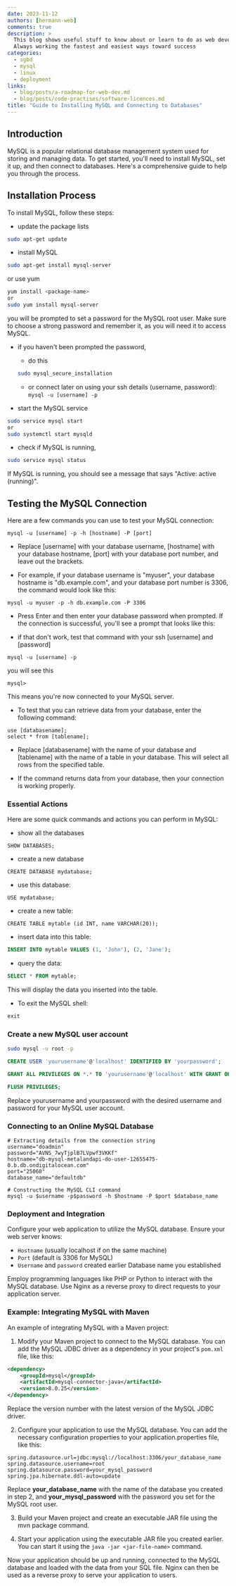 ```yaml
---
date: 2023-11-12
authors: [hermann-web]
comments: true
description: >
  This blog shows useful stuff to know about or learn to do as web developer or data scientist/engineer
  Always working the fastest and easiest ways toward success
categories:
  - sgbd
  - mysql
  - linux
  - deployment
links:
  - blog/posts/a-roadmap-for-web-dev.md
  - blog/posts/code-practises/software-licences.md
title: "Guide to Installing MySQL and Connecting to Databases"
---
```



## Introduction

MySQL is a popular relational database management system used for storing and managing data. To get started, you'll need to install MySQL, set it up, and then connect to databases. Here's a comprehensive guide to help you through the process.

## Installation Process

To install MySQL, follow these steps:

- update the package lists
```bash
sudo apt-get update
```

- install MySQL
```bash
sudo apt-get install mysql-server
```

<!-- more -->

or use yum
```bash
yum install <package-name>
or 
sudo yum install mysql-server
```
you will be prompted to set a password for the MySQL root user. Make sure to choose a strong password and remember it, as you will need it to access MySQL.

- if you haven't been prompted the password,
    - do this
    ```bash
    sudo mysql_secure_installation
    ```
    - or connect later on using your ssh details (username, password): ```mysql -u [username] -p```

- start the MySQL service
```bash
sudo service mysql start
or
sudo systemctl start mysqld
```

- check if MySQL is running,
```bash
sudo service mysql status
```
If MySQL is running, you should see a message that says "Active: active (running)".


## Testing the MySQL Connection
Here are a few commands you can use to test your MySQL connection:

```shell
mysql -u [username] -p -h [hostname] -P [port]
```
- Replace [username] with your database username, [hostname] with your database hostname, [port] with your database port number, and leave out the brackets.

- For example, if your database username is "myuser", your database hostname is "db.example.com", and your database port number is 3306, the command would look like this:

```shell
mysql -u myuser -p -h db.example.com -P 3306
```

- Press Enter and then enter your database password when prompted. If the connection is successful, you'll see a prompt that looks like this:

- if that don't work, test that command with your ssh [username] and [password]
```shell
mysql -u [username] -p
```
you will see this
```shell
mysql>
```
This means you're now connected to your MySQL server.

- To test that you can retrieve data from your database, enter the following command:

```shell
use [databasename];
select * from [tablename];
```

- Replace [databasename] with the name of your database and [tablename] with the name of a table in your database. This will select all rows from the specified table.

- If the command returns data from your database, then your connection is working properly.

### Essential Actions

Here are some quick commands and actions you can perform in MySQL:

- show all the databases
```shell
SHOW DATABASES;
```

- create a new database
```shell
CREATE DATABASE mydatabase;
```

- use this database:
```shell
USE mydatabase;
```

- create a new table:
```shell
CREATE TABLE mytable (id INT, name VARCHAR(20));
```

- insert data into this table:
```sql
INSERT INTO mytable VALUES (1, 'John'), (2, 'Jane');
```

- query the data:
```sql
SELECT * FROM mytable;
```
This will display the data you inserted into the table.

- To exit the MySQL shell:
```sql
exit
```

### Create a new MySQL user account
```bash
sudo mysql -u root -p
```
```sql
CREATE USER 'yourusername'@'localhost' IDENTIFIED BY 'yourpassword';

GRANT ALL PRIVILEGES ON *.* TO 'yourusername'@'localhost' WITH GRANT OPTION;

FLUSH PRIVILEGES;
```
Replace yourusername and yourpassword with the desired username and password for your MySQL user account.


### Connecting to an Online MySQL Database
```
# Extracting details from the connection string
username="doadmin"
password="AVNS_7wyTjplB7LVpwf3VKKf"
hostname="db-mysql-metalandapi-do-user-12655475-0.b.db.ondigitalocean.com"
port="25060"
database_name="defaultdb"

# Constructing the MySQL CLI command
mysql -u $username -p$password -h $hostname -P $port $database_name
```


### Deployment and Integration

Configure your web application to utilize the MySQL database. Ensure your web server knows:

- `Hostname` (usually localhost if on the same machine)
- `Port` (default is 3306 for MySQL)
- `Username` and `password` created earlier
Database name you established

Employ programming languages like PHP or Python to interact with the MySQL database. Use Nginx as a reverse proxy to direct requests to your application server.

### Example: Integrating MySQL with Maven

An example of integrating MySQL with a Maven project:

1. Modify your Maven project to connect to the MySQL database. You can add the MySQL JDBC driver as a dependency in your project's `pom.xml` file, like this:

```xml
<dependency>
    <groupId>mysql</groupId>
    <artifactId>mysql-connector-java</artifactId>
    <version>8.0.25</version>
</dependency>
```
Replace the version number with the latest version of the MySQL JDBC driver.

2. Configure your application to use the MySQL database. You can add the necessary configuration properties to your application.properties file, like this:

```properties
spring.datasource.url=jdbc:mysql://localhost:3306/your_database_name
spring.datasource.username=root
spring.datasource.password=your_mysql_password
spring.jpa.hibernate.ddl-auto=update
```
Replace **your_database_name** with the name of the database you created in step 2, and **your_mysql_password** with the password you set for the MySQL root user.

3. Build your Maven project and create an executable JAR file using the mvn package command.

4. Start your application using the executable JAR file you created earlier. You can start it using the ```java -jar <jar-file-name>``` command.

Now your application should be up and running, connected to the MySQL database and loaded with the data from your SQL file. Nginx can then be used as a reverse proxy to serve your application to users.
